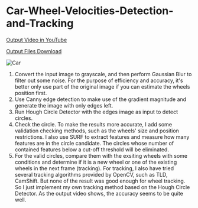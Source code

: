 # Car-Wheel-Velocities-Detection-and-Tracking

[Output Video in YouTube](https://www.youtube.com/watch?v=GYi9n865cUc)

[Output Files Download](https://drive.google.com/open?id=17CO01xQxgH23Pz5wD7wWunnRnkRIH4CF)

![Car](https://github.com/objectc/Car-Wheel-Velocities-Detection-and-Tracking/raw/master/car.jpg "Result")

1. Convert the input image to grayscale, and then perform Gaussian Blur to filter out some noise. For the purpose of efficiency and accuracy, it's better only use part of the original image if you can estimate the wheels position first.
2. Use Canny edge detection to make use of the gradient magnitude and generate the image with only edges left.
3. Run Hough Circle Detector with the edges image as input to detect circles.
4. Check the circle. To make the results more accurate, I add some validation checking methods, such as the wheels' size and position restrictions. I also use SURF to extract features and measure how many features are in the circle candidate. The circles whose number of contained features below a cut-off threshold will be eliminated.
5. For the valid circles, compare them with the exsiting wheels with some conditions and determine if it is a new wheel or one of the existing  wheels in the next frame (tracking). For tracking, I also have tried several tracking algorithms provided by OpenCV, such as TLD, CamShift. But none of the result was good enough for wheel tracking. So I just implement my own tracking method based on the Hough Circle Detector. As the output video shows, the accuracy seems to be quite well.
